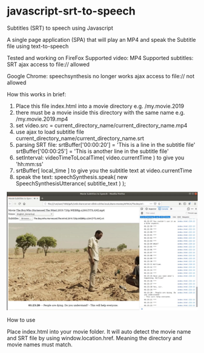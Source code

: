 # javascript-srt-to-speech
Subtitles (SRT) to speech using Javascript

A single page application (SPA) that will play an MP4 and speak the Subtitle file using text-to-speech

Tested and working on FireFox
 				Supported video:     MP4
 				Supported subtitles: SRT
				ajax access to file:// allowed

Google Chrome: 
       speechsynthesis no longer works
       ajax access to file:// not allowed

How this works in brief:

1. Place this file index.html into a movie directory e.g. /my.movie.2019
2. there must be a movie inside this directory with the same name e.g. /my.movie.2019.mp4
3. set video.src = current_directory_name/current_directory_name.mp4
4. use ajax to load subtitle file current_directory_name/current_directory_name.srt
5. parsing SRT file:
   srtBuffer['00:00:20'] = 'This is a line in the subtitle file'
   srtBuffer['00:00:25'] = 'This is another line in the subtitle file'
6. setInterval:
   videoTimeToLocalTime( video.currentTime ) to give you 'hh:mm:ss'
7. srtBuffer[ local_time ] to give you the subtitle text at video.currentTime
8. speak the text:
   speechSynthesis.speak( new SpeechSynthesisUtterance( subtitle_text ) );

![Interface](https://github.com/wilwad/javascript-srt-to-speech/blob/master/screen.png)

How to use

Place index.html into your movie folder. It will auto detect the movie name and SRT file by using window.location.href.
Meaning the directory and movie names must match.
